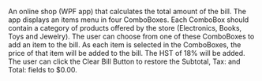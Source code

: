 
An online shop  (WPF app) that calculates the total amount of the bill.
The app displays an items menu in four ComboBoxes. Each ComboBox should contain a category 
of products offered by the store (Electronics, Books, Toys and Jewelry).
The user can choose from one of these ComboBoxes to add an item to the bill. As each item is selected 
in the ComboBoxes, the price of that item will be added to the bill. The HST of 18% will be added.
The user can click the Clear Bill Button to restore the Subtotal, Tax: and Total: fields to $0.00.
